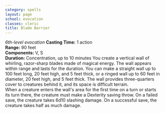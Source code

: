 ```yaml
---
category: spells
layout: page
school: evocation
classes: cleric
title: Blade Barrier 
---
```

_6th-level evocation_ 
**Casting Time:** 1 action   
**Range:** 90 feet   
**Components:** V, S   
**Duration:** Concentration, up to 10 minutes 
You create a vertical wall of whirling, razor-sharp blades made of magical energy. The wall appears within range and lasts for the duration. You can make a straight wall up to 100 feet long, 20 feet high, and 5 feet thick, or a ringed wall up to 60 feet in diameter, 20 feet high, and 5 feet thick. The wall provides three-quarters cover to creatures behind it, and its space is difficult terrain.    
When a creature enters the wall's area for the first time on a turn or starts its turn there, the creature must make a Dexterity saving throw. On a failed save, the creature takes 6d10 slashing damage. On a successful save, the creature takes half as much damage. 